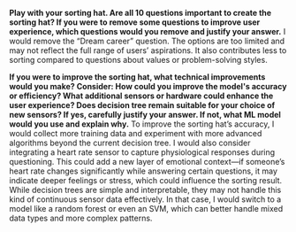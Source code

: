**Play with your sorting hat. Are all 10 questions important to create the sorting hat? If you were to remove some questions to improve user experience, which questions would you remove and justify your answer.**
I would remove the “Dream career” question. The options are too limited and may not reflect the full range of users’ aspirations. It also contributes less to sorting compared to questions about values or problem-solving styles.

**If you were to improve the sorting hat, what technical improvements would you make? Consider:
How could you improve the model's accuracy or efficiency?
What additional sensors or hardware could enhance the user experience?
Does decision tree remain suitable for your choice of new sensors? If yes, carefully justify your answer. If not, what ML model would you use and explain why.**
To improve the sorting hat’s accuracy, I would collect more training data and experiment with more advanced algorithms beyond the current decision tree. I would also consider integrating a heart rate sensor to capture physiological responses during questioning. This could add a new layer of emotional context—if someone’s heart rate changes significantly while answering certain questions, it may indicate deeper feelings or stress, which could influence the sorting result. While decision trees are simple and interpretable, they may not handle this kind of continuous sensor data effectively. In that case, I would switch to a model like a random forest or even an SVM, which can better handle mixed data types and more complex patterns.

